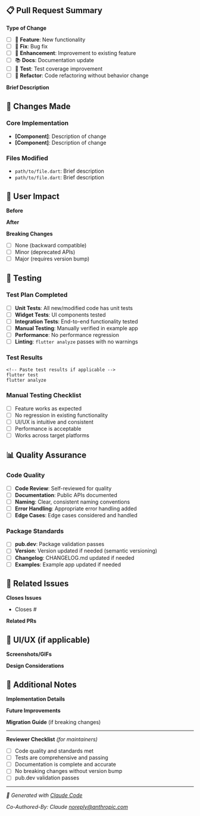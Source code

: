 ## 📋 Pull Request Summary

**Type of Change**  
- [ ] 🚀 **Feature**: New functionality  
- [ ] 🐛 **Fix**: Bug fix  
- [ ] 🔧 **Enhancement**: Improvement to existing feature  
- [ ] 📚 **Docs**: Documentation update  
- [ ] 🧪 **Test**: Test coverage improvement  
- [ ] 🔨 **Refactor**: Code refactoring without behavior change  

**Brief Description**  
<!-- One-line summary of what this PR does -->

## 🎯 Changes Made

### Core Implementation
<!-- List main changes with technical details -->
- **[Component]**: Description of change
- **[Component]**: Description of change

### Files Modified
<!-- List key files and what changed -->
- `path/to/file.dart`: Brief description
- `path/to/file.dart`: Brief description

## 🔄 User Impact

**Before**  
<!-- Describe current behavior -->

**After**  
<!-- Describe new behavior -->

**Breaking Changes**  
- [ ] None (backward compatible)
- [ ] Minor (deprecated APIs)
- [ ] Major (requires version bump)

## 🧪 Testing

### Test Plan Completed
- [ ] **Unit Tests**: All new/modified code has unit tests
- [ ] **Widget Tests**: UI components tested  
- [ ] **Integration Tests**: End-to-end functionality tested
- [ ] **Manual Testing**: Manually verified in example app
- [ ] **Performance**: No performance regression
- [ ] **Linting**: `flutter analyze` passes with no warnings

### Test Results
```
<!-- Paste test results if applicable -->
flutter test
flutter analyze
```

### Manual Testing Checklist
- [ ] Feature works as expected
- [ ] No regression in existing functionality  
- [ ] UI/UX is intuitive and consistent
- [ ] Performance is acceptable
- [ ] Works across target platforms

## 📊 Quality Assurance

### Code Quality
- [ ] **Code Review**: Self-reviewed for quality
- [ ] **Documentation**: Public APIs documented
- [ ] **Naming**: Clear, consistent naming conventions
- [ ] **Error Handling**: Appropriate error handling added
- [ ] **Edge Cases**: Edge cases considered and handled

### Package Standards
- [ ] **pub.dev**: Package validation passes
- [ ] **Version**: Version updated if needed (semantic versioning)
- [ ] **Changelog**: CHANGELOG.md updated if needed
- [ ] **Examples**: Example app updated if needed

## 🔗 Related Issues

**Closes Issues**  
<!-- Use "Closes #123" to auto-close issues -->
- Closes #

**Related PRs**  
<!-- Link any related PRs -->

## 🎨 UI/UX (if applicable)

**Screenshots/GIFs**  
<!-- Before/after screenshots or demo GIFs -->

**Design Considerations**  
<!-- Any design decisions or trade-offs made -->

## 📝 Additional Notes

**Implementation Details**  
<!-- Any complex implementation decisions explained -->

**Future Improvements**  
<!-- Any follow-up work identified -->

**Migration Guide** (if breaking changes)  
<!-- How developers should update their code -->

---

**Reviewer Checklist** *(for maintainers)*  
- [ ] Code quality and standards met  
- [ ] Tests are comprehensive and passing  
- [ ] Documentation is complete and accurate  
- [ ] No breaking changes without version bump  
- [ ] pub.dev validation passes  

---
*🤖 Generated with [Claude Code](https://claude.ai/code)*

*Co-Authored-By: Claude <noreply@anthropic.com>*